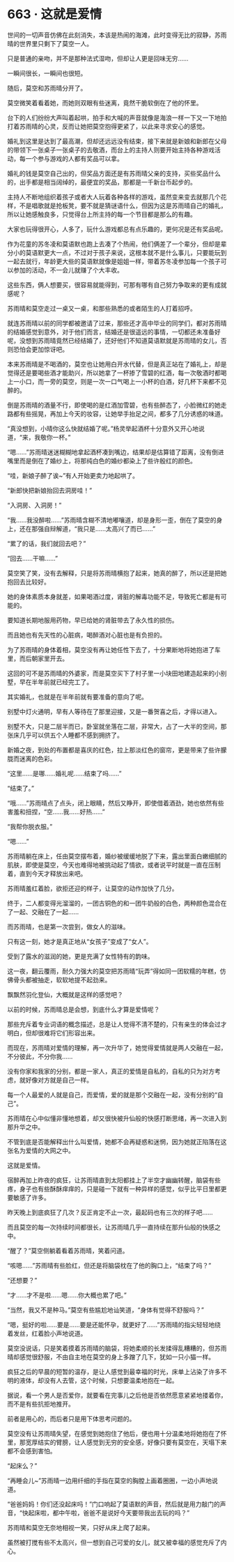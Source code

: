 # 663 · 这就是爱情

世间的一切声音仿佛在此刻消失，本该是热闹的海滩，此时变得无比的寂静，苏雨晴的世界里只剩下了莫空一人。

只是普通的亲吻，并不是那种法式湿吻，但却让人更是回味无穷……

一瞬间很长，一瞬间也很短。

随后，莫空和苏雨晴分开了。

莫空微笑着看着她，而她则双眼有些迷离，竟然干脆软倒在了他的怀里。

台下的人们纷纷大声叫着起哄，拍手和大喊的声音就像是海浪一样一下又一下地拍打着苏雨晴的心灵，反而让她把莫空抱得更紧了，以此来寻求安心的感觉。

婚礼到这里是达到了最高潮，但却还远远没有结束，接下来就是新娘和新郎在父母的带领下一张桌子一张桌子的去敬酒，而台上的主持人则要开始主持各种游戏活动，每一个参与游戏的人都有奖品可以拿。

婚礼的钱是莫空自己出的，但奖品方面还是有苏雨晴父亲的支持，买些奖品什么的，出手都是相当阔绰的，最便宜的奖品，那都是一千新台币起步的。

主持人不断地组织着孩子或者大人玩着各种各样的游戏，虽然变来变去就那几个花样，不是唱歌就是抢板凳，要不就是猜谜语什么，但因为这是苏雨晴自己的婚礼，所以让她感触良多，只觉得台上所主持的每一个节目都是那么的有趣。

大家也玩得很开心，人多了，玩什么游戏都总有点乐趣的，更何况是还有奖品呢。

作为花童的苏冬凌和莫语默也跑上去凑了个热闹，他们俩差了一个辈分，但却是辈分小的莫语默更大一点，不过对于孩子来说，这根本就不是什么事儿，只要能玩到一起去就行，年龄更大些的莫语默就像是姐姐一样，带着苏冬凌参加每一个孩子可以参加的活动，不一会儿就赚了个大丰收。

这些东西，俩人想要买，很容易就能得到，可那有哪有自己努力争取来的更有成就感呢？

苏雨晴和莫空走过一桌又一桌，和那些熟悉的或者陌生的人打着招呼。

就连苏雨晴以前的同学都被邀请了过来，那些还才高中毕业的同学们，都对苏雨晴的结婚感觉到意外，对于他们而言，结婚还是很遥远的事情，一切都还未准备好呢，没想到苏雨晴竟然已经结婚了，还好他们不知道莫语默就是苏雨晴的女儿，否则恐怕会更加惊讶吧。

本来苏雨晴是不喝酒的，莫空也让她用白开水代替，但是真正站在了婚礼上，却是觉得还是要喝些酒才能助兴，所以她拿了一杯掺了雪碧的红酒，每一次敬酒时都喝上一小口，而一旁的莫空，则是一次一口气喝上一小杯的白酒，好几杯下来都不见醉的。

倒是苏雨晴的酒量不行，即使喝的是红酒加雪碧，也有些醉态了，小脸微红的她走路都有些摇晃，再加上今天的妆容，让她举手抬足之间，都多了几分诱惑的味道。

“真没想到，小晴你这么快就结婚了呢。”杨灵举起酒杯十分意外又开心地说道，“来，我敬你一杯。”

“嗯……”苏雨晴迷迷糊糊地拿起酒杯凑到嘴边，结果却是估算错了距离，没有倒进嘴里而是倒在了婚纱上，将那纯白色的婚纱都染上了些许殷红的颜色。

“哇，新娘子醉了诶~”有人开始更卖力地起哄了。

“新郎快把新娘抬回去洞房哇！”

“入洞房、入洞房！”

“我……我没醉啦……”苏雨晴含糊不清地嘟嚷道，却是身形一歪，倒在了莫空的身上，还在那强自辩解道，“我只是……太高兴了而已……”

“累了的话，我们就回去吧？”

“回去……干嘛……”

莫空笑了笑，没有去解释，只是将苏雨晴横抱了起来，她真的醉了，所以还是把她抱回去比较好。

她的身体素质本身就差，如果喝酒过度，肾脏的解毒功能不足，导致死亡都是有可能的。

要知道长期地服用药物，早已给她的肾脏带去了永久性的损伤。

而且她也有先天性的心脏病，喝醉酒对心脏也是有负担的。

为了苏雨晴的身体着相，莫空没有再让她任性下去了，十分果断地将她抱进了车里，而后朝家里开去。

这回的可不是苏雨晴的外婆家，而是莫空买下了村子里一小块田地建造起来的小别墅，早在半年前就已经完工了。

其实婚礼，也就是在半年前就有要准备的意向了呢。

别墅中灯火通明，早有人等待在了那里迎接，又是一番贺喜之后，才得以进入。

别墅不大，只是二层半而已，卧室就坐落在二层，非常大，占了一大半的空间，那张床几乎可以供五个人睡都不感到拥挤了。

新婚之夜，到处的布置都是喜庆的红色，拉上那淡红色的窗帘，更是带来了些许朦胧而迷离的色彩。

“这里……是哪……婚礼呢……结束了吗……”

“结束了。”

“哦……”苏雨晴点了点头，闭上眼睛，然后又睁开，即使借着酒劲，她也依然有些害羞和扭捏，“空……我……好热……”

“我帮你脱衣服。”

“嗯……”

苏雨晴躺在床上，任由莫空摆布着，婚纱被缓缓地脱了下来，露出里面白嫩细腻的肌肤，即使是莫空，今天也难得地被挑动起了情欲，或者说平时就是一直在压制着，直到今天才释放出来吧。

苏雨晴羞红着脸，欲拒还迎的样子，让莫空的动作加快了几分。

终于，二人都变得光溜溜的，一团古铜色的和一团牛奶般的白色，两种颜色混合在了一起、交融在了一起……

而苏雨晴，也是第一次尝到，做女人的滋味。

只有这一刻，她才是真正地从“女孩子”变成了“女人”。

受到了露水的滋润的她，更是充满了女性特有的韵味。

这一夜，翻云覆雨，耐久力强大的莫空把苏雨晴“玩弄”得如同一团软糯的年糕，仿佛骨头都被抽走，软软地提不起劲来。

飘飘然羽化登仙，大概就是这样的感觉吧？

以前的时候，苏雨晴总是会想，到底什么才算是爱情呢？

那些充斥着专业词语的概念描述，总是让人觉得不清不楚的，只有亲生的体会过才明白，但却很难将它们形容出来。

而现在，苏雨晴对爱情的理解，再一次升华了，她觉得爱情就是两人交融在一起，不分彼此，不分你我……

没有你家和我家的分别，都是一家人，真正的爱情是自私的，自私的只为对方考虑，就好像对方就是自己一样。

每一个人最爱的人就是自己，而爱情，爱的就是那个交融在一起，没有分别的“自己”。

苏雨晴在心中似懂非懂地想着，却又很快被升仙般的快感打断思绪，再一次进入到那升华之中。

不管到底是否能解释出什么叫爱情，她都不会再疑惑和迷惘，因为她就正陷落在这张名为爱情的大网之中。

这就是爱情。

宿醉再加上昨夜的疯狂，让苏雨晴直到太阳都挂上了半空才幽幽转醒，脑袋有些疼，身子也有些酥酥痒痒的，只是碰一下就有一种异样的感觉，似乎比平日里都更要敏感了许多。

昨天晚上到底疯狂了几次？反正肯定不止一次，最起码也有三次的样子吧……

而且莫空的每一次持续时间都很长，让苏雨晴几乎一直持续在那升仙般的快感之中。

“醒了？”莫空侧躺着看着苏雨晴，笑着问道。

“咳嗯……”苏雨晴有些脸红，但还是将脑袋枕在了他的胸口上，“结束了吗？”

“还想要？”

“才……才不是啦……嗯……你大概也累了吧。”

“当然，我又不是种马。”莫空有些尴尬地讪笑道，“身体有觉得不舒服吗？”

“嗯，挺好的啦……要是……要是还能怀孕，就更好了……”苏雨晴的指尖轻轻地绕着发丝，红着脸小声地说道。

莫空没说话，只是笑着摸着苏雨晴的脑袋，将她柔顺的长发揉得乱糟糟的，但苏雨晴却感觉很舒服，不由自主地在莫空的身上多蹭了几下，犹如一只小猫一样。

疯狂之后的早晨的短暂的温存，是让人感觉到最幸福的时光，床单上沾染了许多不明的液体，却没有人去管，这个时候，只想要温柔地抱在一起。

据说，看一个男人是否爱你，就要看在完事儿之后他是否依然愿意紧紧地搂着你，而不是有些抗拒地推开。

前者是用心的，而后者只是用下体思考问题的。

莫空没有让苏雨晴失望，在感觉到她抱住了他后，便也用十分温柔地将她抱在了怀里，那宽厚结实的臂膀，让人感觉到无穷的安全感，好像只要有莫空在，天塌下来都不会感到害怕。

“起床么？”

“再睡会儿~”苏雨晴一边用纤细的手指在莫空的胸膛上画着圈圈，一边小声地说道。

“爸爸妈妈！你们还没起床吗！”门口响起了莫语默的声音，然后就是用力敲门的声音，“快起床啦，都中午啦，爸爸不是说好今天要带我出去玩的吗？”

苏雨晴和莫空无奈地相视一笑，只好从床上爬了起来。

虽然被打搅有些不太高兴，但一想到自己可爱的女儿，就又被幸福的感觉充斥了内心。
